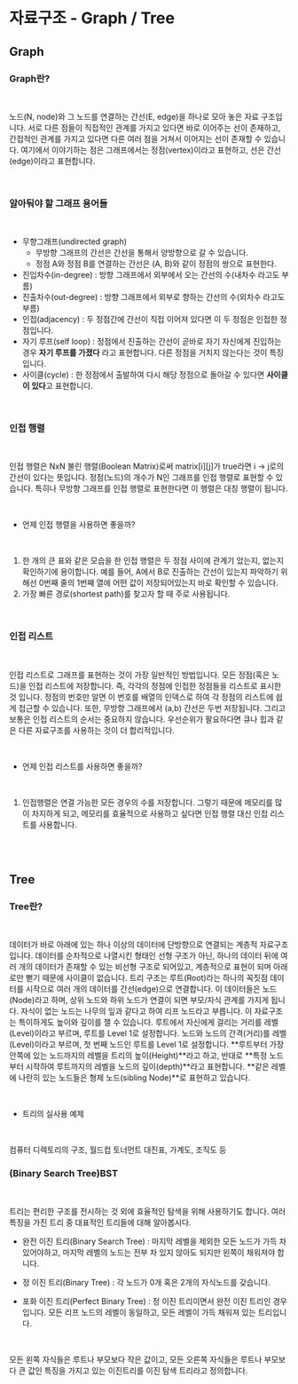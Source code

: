 # 자료구조 - Graph / Tree

## Graph

### Graph란?

<br>

노드(N, node)와 그 노드를 연결하는 간선(E, edge)을 하나로 모아 놓은 자료 구조입니다. 서로 다른 점들이 직접적인 관계를 가지고 있다면 바로 이어주는 선이 존재하고, 간접적인 관계를 가지고 있다면 다른 여러 점을 거쳐서 이어지는 선이 존재할 수 있습니다. 여기에서 이야기하는 점은 그래프에서는 정점(vertex)이라고 표현하고, 선은 간선(edge)이라고 표현합니다.

<br>

### 알아둬야 할 그래프 용어들

<br>

- 무향그래프(undirected graph)
  - 무방향 그래프의 간선은 간선을 통해서 양방향으로 갈 수 있습니다.
  - 정점 A와 정점 B를 연결하는 간선은 (A, B)와 같이 정점의 쌍으로 표현한다.
- 진입차수(in-degree) : 방향 그래프에서 외부에서 오는 간선의 수(내차수 라고도 부름)
- 진출차수(out-degree) : 방향 그래프에서 외부로 향하는 간선의 수(외차수 라고도 부름)
- 인접(adjacency) : 두 정점간에 간선이 직접 이어져 있다면 이 두 정점은 인접한 정점입니다.
- 자기 루프(self loop) : 정점에서 진출하는 간선이 곧바로 자기 자신에게 진입하는 경우 **자기 루프를 가졌다** 라고 표현합니다. 다른 정점을 거치지 않는다는 것이 특징입니다.
- 사이클(cycle) : 한 정점에서 출발하여 다시 해당 정점으로 돌아갈 수 있다면 **사이클이 있다**고 표현합니다.

<br>

### 인접 행렬

<br>

인접 행렬은 NxN 불린 행렬(Boolean Matrix)로써 matrix[i][j]가 true라면 i -> j로의 간선이 있다는 뜻입니다. 정점(노드)의 개수가 N인 그래프를 인접 행렬로 표현할 수 있습니다. 특히나 무방향 그래프를 인접 행렬로 표현한다면 이 행렬은 대칭 행렬이 됩니다.

<br>

- 언제 인접 행렬을 사용하면 좋을까?

<br>

1.  한 개의 큰 표와 같은 모습을 한 인접 행렬은 두 정점 사이에 관계기 았는지, 없는지 확인하기에 용이합니다. 예를 들어, A에서 B로 진출하는 간선이 있는지 파악하기 위해선 0번째 줄의 1번째 열에 어떤 값이 저장되어있는지 바로 확인할 수 있습니다.
2.  가장 빠른 경로(shortest path)를 찾고자 할 때 주로 사용됩니다.

<br>

### 인접 리스트

<br>

인접 리스트로 그래프를 표현하는 것이 가장 일반적인 방법입니다. 모든 정점(혹은 노드)을 인접 리스트에 저장합니다. 즉, 각각의 정점에 인접한 정점들을 리스트로 표시한 것 입니다. 정점의 번호만 알면 이 번호를 배열의 인덱스로 하여 각 정점의 리스트에 쉽게 접근할 수 있습니다. 또한, 무방향 그래프에서 (a,b) 간선은 두번 저장됩니다. 그리고 보통은 인접 리스트의 순서는 중요하지 않습니다. 우선순위가 팔요하다면 큐나 힙과 같은 다른 자료구조를 사용하는 것이 더 합리적입니다.

<br>

- 언제 인접 리스트를 사용하면 좋을까?

<br>

1. 인접행렬은 연결 가능한 모든 경우의 수를 저장합니다. 그렇기 때문에 메모리를 많이 차지하게 되고, 메모리를 효율적으로 사용하고 싶다면 인접 행렬 대신 인접 리스트를 사용합니다.

<br>
<br>

## Tree

### Tree란?

<br>

데이터가 바로 아래에 있는 하나 이상의 데이터에 단방향으로 연결되는 계층적 자료구조입니다. 데이터를 순차적으로 나열시킨 형태인 선형 구조가 아닌, 하나의 데이터 뒤에 여러 개의 데이터가 존재할 수 있는 비선형 구조로 되어있고, 계층적으로 표현이 되며 아래로만 뻗기 때문에 사이클이 없습니다.
트리 구조는 루트(Root)라는 하나의 꼭짓점 데이터를 시작으로 여러 개의 데이터를 간선(edge)으로 연결합니다. 이 데이터들은 노드(Node)라고 하며, 상위 노드와 하위 노드가 연결이 되면 부모/자식 관계를 가지게 됩니다. 자식이 없는 노드는 나무의 잎과 같다고 하여 리프 노드라고 부릅니다.
이 자료구조는 특이하게도 높이와 깊이를 잴 수 있습니다. 루트에서 자신에게 걸리는 거리를 레벨(Level)이라고 부르며, 루트를 Level 1로 설정합니다. 노드와 노드의 간격(거리)를 레벨(Level)이라고 부르며, 첫 번째 노드인 루트를 Level 1로 설정합니다. **루트부터 가장 안쪽에 있는 노드까지의 레벨을 트리의 높이(Height)**라고 하고, 반대로 **특정 노드부터 시작하여 루트까지의 레벨을 노드의 깊이(depth)**라고 표현합니다. **같은 레벨에 나란히 있는 노드들은 형제 노드(sibling Node)**로 표현하고 있습니다.

<br>

- 트리의 실사용 예제

<br>

컴퓨터 디렉토리의 구조, 월드컵 토너먼트 대진표, 가계도, 조직도 등
<br>

### (Binary Search Tree)BST

<br>

트리는 편리한 구조를 전시하는 것 외에 효율적인 탐색을 위해 사용하기도 합니다. 여러 특징을 가진 트리 중 대표적인 트리들에 대해 알아봅시다.

- 완전 이진 트리(Binary Search Tree) : 마지막 레벨을 제외한 모든 노드가 가득 차 있어야하고, 마지막 레벨의 노드는 전부 차 있지 않아도 되지만 왼쪽이 채워져야 합니다.

- 정 이진 트리(Binary Tree) : 각 노드가 0개 혹은 2개의 자식노드를 갖습니다.

- 포화 이진 트리(Perfect Binary Tree) : 정 이진 트리이면서 완전 이진 트리인 경우입니다. 모든 리프 노드의 레벨이 동일하고, 모든 레벨이 가득 채워져 있는 트리입니다.

<br>

모든 왼쪽 자식들은 루트나 부모보다 작은 값이고, 모든 오른쪽 자식들은 루트나 부모보다 큰 값인 특징을 가지고 있는 이진트리를 이진 탐색 트리라고 정의합니다.
